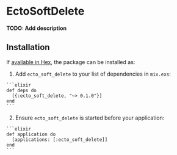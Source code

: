 # EctoSoftDelete

**TODO: Add description**

## Installation

If [available in Hex](https://hex.pm/docs/publish), the package can be installed as:

  1. Add `ecto_soft_delete` to your list of dependencies in `mix.exs`:

    ```elixir
    def deps do
      [{:ecto_soft_delete, "~> 0.1.0"}]
    end
    ```

  2. Ensure `ecto_soft_delete` is started before your application:

    ```elixir
    def application do
      [applications: [:ecto_soft_delete]]
    end
    ```

